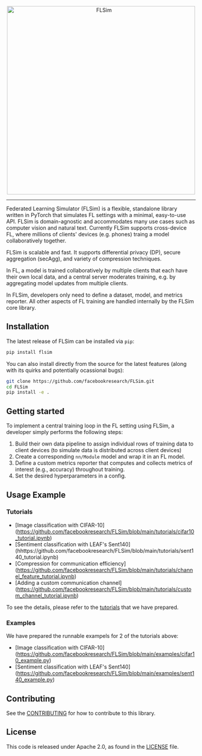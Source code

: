 <p align="center"><img src="https://github.com/facebookresearch/FLSim/tree/main/images/flsim-logo.png" alt="FLSim" width="500"/></p>

<hr/>

<!-- [![CircleCI](https://circleci.com/gh/pytorch/flsim.svg?style=svg)](https://circleci.com/gh/pytorch/flsim) -->

Federated Learning Simulator (FLSim) is a flexible, standalone library written in PyTorch that simulates FL settings with a minimal, easy-to-use API. FLSim is domain-agnostic and accommodates many use cases such as computer vision and natural text. Currently FLSim supports cross-device FL, where millions of clients' devices (e.g. phones) traing a model collaboratively together.

FLSim is scalable and fast. It supports differential privacy (DP), secure aggregation (secAgg), and variety of compression techniques.

In FL, a model is trained collaboratively by multiple clients that each have their own local data, and a central server moderates training, e.g. by aggregating model updates from multiple clients.

In FLSim, developers only need to define a dataset, model, and metrics reporter. All other aspects of FL training are handled internally by the FLSim core library.

## Installation
The latest release of FLSim can be installed via `pip`:
```bash
pip install flsim
```

You can also install directly from the source for the latest features (along with its quirks and potentially ocassional bugs):
```bash
git clone https://github.com/facebookresearch/FLSim.git
cd FLSim
pip install -e .
```

## Getting started

To implement a central training loop in the FL setting using FLSim, a developer simply performs the following steps:

1. Build their own data pipeline to assign individual rows of training data to client devices (to simulate data is distributed across client devices)
2. Create a corresponding `nn/Module` model and wrap it in an FL model.
3. Define a custom metrics reporter that computes and collects metrics of interest (e.g., accuracy) throughout training.
4. Set the desired hyperparameters in a config.


## Usage Example

### Tutorials
* [Image classification with CIFAR-10] (https://github.com/facebookresearch/FLSim/blob/main/tutorials/cifar10_tutorial.ipynb)
* [Sentiment classification with LEAF's Sent140] (hhttps://github.com/facebookresearch/FLSim/blob/main/tutorials/sent140_tutorial.ipynb)
* [Compression for communication efficiency] (https://github.com/facebookresearch/FLSim/blob/main/tutorials/channel_feature_tutorial.ipynb)
* [Adding a custom communication channel] (https://github.com/facebookresearch/FLSim/blob/main/tutorials/custom_channel_tutorial.ipynb)


To see the details, please refer to the [tutorials](https://github.com/facebookresearch/FLSim/tree/main/tutorials) that we have prepared.

### Examples
We have prepared the runnable exampels for 2 of the tutorials above:
* [Image classification with CIFAR-10] (https://github.com/facebookresearch/FLSim/blob/main/examples/cifar10_example.py)
* [Sentiment classification with LEAF's Sent140] (https://github.com/facebookresearch/FLSim/blob/main/examples/sent140_example.py)


## Contributing
See the [CONTRIBUTING](https://github.com/facebookresearch/FLSim/blob/main/CONTRIBUTING.md) for how to contribute to this library.


## License
This code is released under Apache 2.0, as found in the [LICENSE](https://github.com/facebookresearch/FLSim/blob/main/LICENSE) file.
